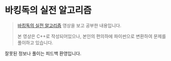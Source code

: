 # 바킹독의 실전 알고리즘

> [바킹독의 실전 알고리즘](https://www.youtube.com/playlist?list=PLtqbFd2VIQv4O6D6l9HcD732hdrnYb6CY) 영상을 보고 공부한 내용입니다.
> 
> 본 영상은 C++로 작성되어있으나, 본인의 편의하에 파이썬으로 변환하여 문제를 풀이하고 있습니다.

잘못된 정보나 풀이는 피드백 환영입니다.